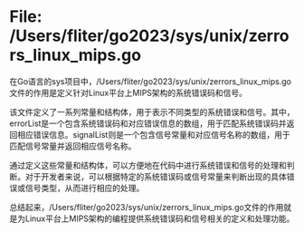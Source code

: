 # File: /Users/fliter/go2023/sys/unix/zerrors_linux_mips.go

在Go语言的sys项目中，/Users/fliter/go2023/sys/unix/zerrors_linux_mips.go文件的作用是定义针对Linux平台上MIPS架构的系统错误码和信号。

该文件定义了一系列常量和结构体，用于表示不同类型的系统错误和信号。其中，errorList是一个包含系统错误码和对应错误信息的数组，用于匹配系统错误码并返回相应错误信息。signalList则是一个包含信号常量和对应信号名称的数组，用于匹配信号常量并返回相应信号名称。

通过定义这些常量和结构体，可以方便地在代码中进行系统错误和信号的处理和判断。对于开发者来说，可以根据特定的系统错误码或信号常量来判断出现的具体错误或信号类型，从而进行相应的处理。

总结起来，/Users/fliter/go2023/sys/unix/zerrors_linux_mips.go文件的作用就是为Linux平台上MIPS架构的编程提供系统错误码和信号相关的定义和处理功能。

